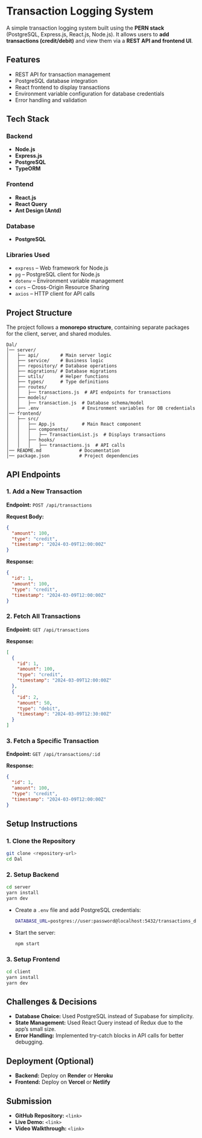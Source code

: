 # Transaction Logging System

A simple transaction logging system built using the **PERN stack** (PostgreSQL, Express.js, React.js, Node.js). It allows users to **add transactions (credit/debit)** and view them via a **REST API and frontend UI**.

## Features

- REST API for transaction management
- PostgreSQL database integration
- React frontend to display transactions
- Environment variable configuration for database credentials
- Error handling and validation

## Tech Stack

### Backend

- **Node.js**
- **Express.js**
- **PostgreSQL**
- **TypeORM**

### Frontend

- **React.js**
- **React Query**
- **Ant Design (Antd)**

### Database

- **PostgreSQL**

### Libraries Used

- `express` – Web framework for Node.js
- `pg` – PostgreSQL client for Node.js
- `dotenv` – Environment variable management
- `cors` – Cross-Origin Resource Sharing
- `axios` – HTTP client for API calls

## Project Structure

The project follows a **monorepo structure**, containing separate packages for the client, server, and shared modules.

```
Dal/
│── server/
│   ├── api/        # Main server logic
│   ├── service/    # Business logic
│   ├── repository/ # Database operations
│   ├── migrations/ # Database migrations
│   ├── utils/      # Helper functions
│   ├── types/      # Type definitions
│   ├── routes/
│   │   ├── transactions.js  # API endpoints for transactions
│   ├── models/
│   │   ├── transaction.js  # Database schema/model
│   ├── .env                # Environment variables for DB credentials
│── frontend/
│   ├── src/
│   │   ├── App.js          # Main React component
│   │   ├── components/
│   │   │   ├── TransactionList.js  # Displays transactions
│   │   ├── hooks/
│   │   │   ├── transactions.js  # API calls
│── README.md              # Documentation
│── package.json           # Project dependencies
```

## API Endpoints

### 1. Add a New Transaction

**Endpoint:** `POST /api/transactions`

**Request Body:**

```json
{
  "amount": 100,
  "type": "credit",
  "timestamp": "2024-03-09T12:00:00Z"
}
```

**Response:**

```json
{
  "id": 1,
  "amount": 100,
  "type": "credit",
  "timestamp": "2024-03-09T12:00:00Z"
}
```

### 2. Fetch All Transactions

**Endpoint:** `GET /api/transactions`

**Response:**

```json
[
  {
    "id": 1,
    "amount": 100,
    "type": "credit",
    "timestamp": "2024-03-09T12:00:00Z"
  },
  {
    "id": 2,
    "amount": 50,
    "type": "debit",
    "timestamp": "2024-03-09T12:30:00Z"
  }
]
```

### 3. Fetch a Specific Transaction

**Endpoint:** `GET /api/transactions/:id`

**Response:**

```json
{
  "id": 1,
  "amount": 100,
  "type": "credit",
  "timestamp": "2024-03-09T12:00:00Z"
}
```

## Setup Instructions

### 1. Clone the Repository

```sh
git clone <repository-url>
cd Dal
```

### 2. Setup Backend

```sh
cd server
yarn install
yarn dev
```

- Create a `.env` file and add PostgreSQL credentials:
  ```sh
  DATABASE_URL=postgres://user:password@localhost:5432/transactions_db
  ```
- Start the server:
  ```sh
  npm start
  ```

### 3. Setup Frontend

```sh
cd client
yarn install
yarn dev
```

## Challenges & Decisions

- **Database Choice:** Used PostgreSQL instead of Supabase for simplicity.
- **State Management:** Used React Query instead of Redux due to the app’s small size.
- **Error Handling:** Implemented try-catch blocks in API calls for better debugging.

## Deployment (Optional)

- **Backend:** Deploy on **Render** or **Heroku**
- **Frontend:** Deploy on **Vercel** or **Netlify**

## Submission

- **GitHub Repository:** `<link>`
- **Live Demo:** `<link>`
- **Video Walkthrough:** `<link>`
